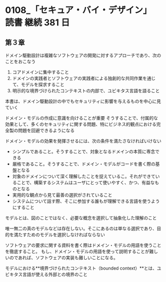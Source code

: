 # 0108\_「セキュア・バイ・デザイン」 読書 継続 381 日

## 第３章

ドメイン駆動設計は複雑なソフトウェアの開発に対するアプローチであり、次のことをおこなう

1. コアドメインに集中すること
2. ドメインの実践者とソフトウェアの実践者による独創的な共同作業を通じて、モデルを探求すること
3. 明示的な境界づけられたコンテキストの内部で、ユビキタス言語を語ること

本書は、ドメイン駆動設計の中でもセキュリティに影響を与えるものを中心に見ていく

ドメイン・モデルの作成に意識を向けることが重要
そうすることで、付属的な効果として、多くのセキュリティに関する問題、特にビジネス的観点における完全製の問題を回避できるようになる

ドメイン・モデルの効果を発揮させるには、次の条件を満たさなければいけない

- シンプルであること。そうすることで、対象となるドメインの本質に専念できる
- 厳格であること。そうすることで、ドメイン・モデルがコードを書く際の基盤となる
- 対象のドメインについて深く理解したことを捉えているこ。それができていることで、構築するシステムはユーザにとって使いやすく、かつ、有益なものとなる
- 実用的な観点から見て最善の選択がされていること
- システムについて話す際、そこに参加する誰もが理解できる言語を使うようにすること

モデルとは、図のことではなく、必要な概念を選択して抽象化した理解のこと

唯一無二の真のモデルなどは存在しない。そこにあるのは単なる選択であり、目的を満たすためのモデルを選択しなければならない

ソフトウェアの要求に関する資料を書く際はドメイン・モデルの用語を使うことを徹底すること。
もし、ドメイン・モデルの用語を使って説明することが難しいのであれば、ソフトウェアの実装も難しいことになる。

モデルにおける**境界づけられたコンテキスト（bounded context）**とは、ユビキタス言語が使える外部との境界のこと
